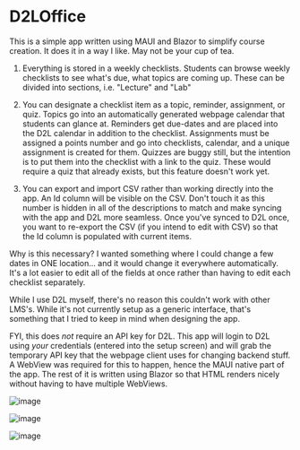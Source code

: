 # D2LOffice

This is a simple app written using MAUI and Blazor to simplify course creation.  It does it in a way I like.  May not be your cup of tea.

1.  Everything is stored in a weekly checklists.  Students can browse weekly checklists to see what's due, what topics are coming up.  These can be divided into sections, i.e. "Lecture" and "Lab"

2.  You can designate a checklist item as a topic, reminder, assignment, or quiz.  Topics go into an automatically generated webpage calendar that students can glance at.  Reminders get due-dates and are placed into the D2L calendar in addition to the checklist.  Assignments must be assigned a points number and go into checklists, calendar, and a unique assignment is created for them.  Quizzes are buggy still, but the intention is to put them into the checklist with a link to the quiz.  These would require a quiz that already exists, but this feature doesn't work yet.

3.  You can export and import CSV rather than working directly into the app.  An Id column will be visible on the CSV.  Don't touch it as this number is hidden in all of the descriptions to match and make syncing with the app and D2L more seamless.  Once you've synced to D2L once, you want to re-export the CSV (if you intend to edit with CSV) so that the Id column is populated with current items.

Why is this necessary?  I wanted something where I could change a few dates in ONE location... and it would change it everywhere automatically.  It's a lot easier to edit all of the fields at once rather than having to edit each checklist separately.

While I use D2L myself, there's no reason this couldn't work with other LMS's.  While it's not currently setup as a generic interface, that's something that I tried to keep in mind when designing the app. 

FYI, this does *not* require an API key for D2L.  This app will login to D2L using *your* credentials (entered into the setup screen) and will grab the temporary API key that the webpage client uses for changing backend stuff.  A WebView was required for this to happen, hence the MAUI native part of the app.  The rest of it is written using Blazor so that HTML renders nicely without having to have multiple WebViews.

![image](https://github.com/user-attachments/assets/f5d22f10-c29f-446e-b687-a31c39de3c52)

![image](https://github.com/user-attachments/assets/3ddb4835-7417-481d-bcd9-507011d4a308)

![image](https://github.com/user-attachments/assets/11fd7a1e-43d5-4db0-af1c-385bb622f78e)
